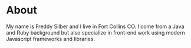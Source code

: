 # About

My name is Freddy Silber and I live in Fort Collins CO.
I come from a Java and Ruby background but also specialize in front-end work using modern Javascript frameworks and libraries.
